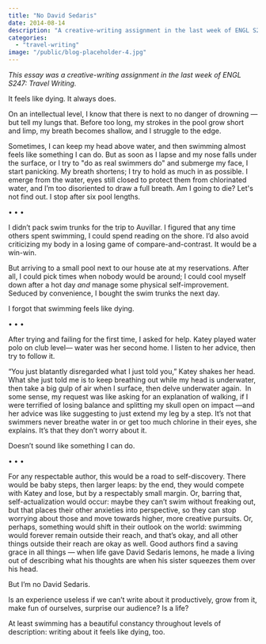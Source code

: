 ```yaml
---
title: "No David Sedaris"
date: 2014-08-14
description: "A creative-writing assignment in the last week of ENGL S247: Travel Writing."
categories:
  - "travel-writing"
image: "/public/blog-placeholder-4.jpg"
---
```


_This essay was a creative-writing assignment in the last week of ENGL S247: Travel Writing._

It feels like dying. It always does.

On an intellectual level, I know that there is next to no danger of drowning — but tell my lungs that. Before too long, my strokes in the pool grow short and limp, my breath becomes shallow, and I struggle to the edge.

Sometimes, I can keep my head above water, and then swimming almost feels like something I can do. But as soon as I lapse and my nose falls under the surface, or I try to "do as real swimmers do" and submerge my face, I start panicking. My breath shortens; I try to hold as much in as possible. I emerge from the water, eyes still closed to protect them from chlorinated water, and I’m too disoriented to draw a full breath. Am I going to die? Let's not find out. I stop after six pool lengths.

• • •

I didn’t pack swim trunks for the trip to Auvillar. I figured that any time others spent swimming, I could spend reading on the shore. I’d also avoid criticizing my body in a losing game of compare-and-contrast. It would be a win-win.

But arriving to a small pool next to our house ate at my reservations. After all, I could pick times when nobody would be around; I could cool myself down after a hot day _and_ manage some physical self-improvement. Seduced by convenience, I bought the swim trunks the next day.

I forgot that swimming feels like dying.

• • •

After trying and failing for the first time, I asked for help. Katey played water polo on club level— water was her second home. I listen to her advice, then try to follow it.

“You just blatantly disregarded what I just told you,” Katey shakes her head. What she just told me is to keep breathing out while my head is underwater, then take a big gulp of air when I surface, then delve underwater again.  In some sense, my request was like asking for an explanation of walking, if I were terrified of losing balance and splitting my skull open on impact —and her advice was like suggesting to just extend my leg by a step. It’s not that swimmers never breathe water in or get too much chlorine in their eyes, she explains. It’s that they don’t worry about it.

Doesn’t sound like something I can do.

• • •

For any respectable author, this would be a road to self-discovery. There would be baby steps, then larger leaps: by the end, they would compete with Katey and lose, but by a respectably small margin. Or, barring that, self-actualization would occur: maybe they can’t swim without freaking out, but that places their other anxieties into perspective, so they can stop worrying about those and move towards higher, more creative pursuits. Or, perhaps, something would shift in their outlook on the world: swimming would forever remain outside their reach, and that’s okay, and all other things outside their reach are okay as well. Good authors find a saving grace in all things — when life gave David Sedaris lemons, he made a living out of describing what his thoughts are when his sister squeezes them over his head.

But I’m no David Sedaris.

Is an experience useless if we can’t write about it productively, grow from it, make fun of ourselves, surprise our audience? Is a life?

At least swimming has a beautiful constancy throughout levels of description: writing about it feels like dying, too.
